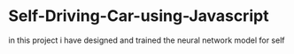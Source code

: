 # Self-Driving-Car-using-Javascript
in this project i have designed and trained the neural network model for self 
